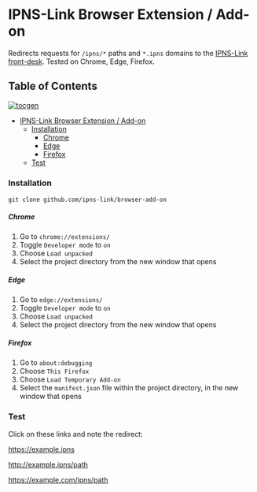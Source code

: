 # IPNS-Link Browser Extension / Add-on

Redirects requests for `/ipns/*` paths and `*.ipns` domains to the [IPNS-Link front-desk](https://github.com/ipns-link/load-balancer). Tested on Chrome, Edge, Firefox.

## Table of Contents  
[![tocgen](https://img.shields.io/badge/Generated%20using-tocgen-blue)](https://github.com/SomajitDey/tocgen)  
  - [IPNS-Link Browser Extension / Add-on](#ipns-link-browser-extension--add-on)  
      - [Installation](#installation)  
          - [Chrome](#chrome)  
          - [Edge](#edge)  
          - [Firefox](#firefox)  
      - [Test](#test)  
#####   

### Installation

`git clone github.com/ipns-link/browser-add-on`

##### Chrome

1. Go to `chrome://extensions/`
2. Toggle `Developer mode` to `on`
3. Choose `Load unpacked`
4. Select the project directory from the new window that opens

##### Edge

1. Go to `edge://extensions/`
2. Toggle `Developer mode` to `on`
3. Choose `Load unpacked`
4. Select the project directory from the new window that opens

##### Firefox

1. Go to `about:debugging`
2. Choose `This Firefox`
3. Choose `Load Temporary Add-on`
4. Select the `manifest.json` file within the project directory, in the new window that opens

### Test

Click on these links and note the redirect:

https://example.ipns

http://example.ipns/path

https://example.com/ipns/path